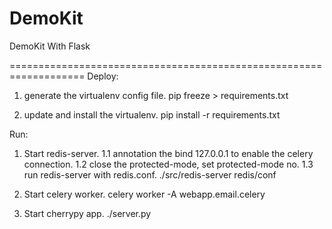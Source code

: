 # DemoKit
DemoKit With Flask


===================================================================
Deploy:
1. generate  the virtualenv config file. 
	pip freeze > requirements.txt

2. update and install the virtualenv. 
	pip install -r requirements.txt








Run:
1. Start redis-server.
  1.1 annotation the bind 127.0.0.1 to enable the celery connection.
  1.2 close the protected-mode, set protected-mode no.
  1.3 run redis-server with redis.conf.
      ./src/redis-server redis/conf

2. Start celery worker.
  celery worker -A webapp.email.celery

3. Start cherrypy app.
  ./server.py 

